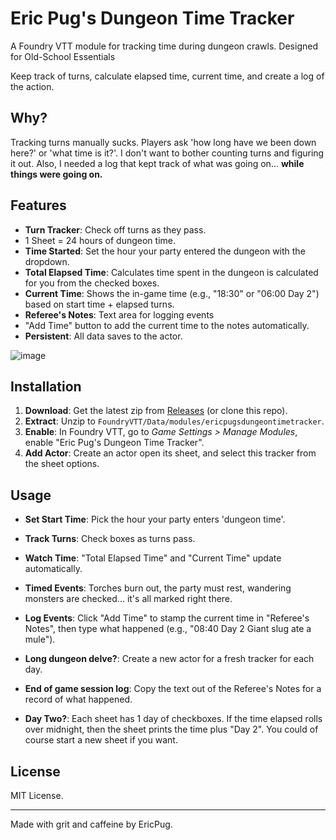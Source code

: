 # Eric Pug's Dungeon Time Tracker

A Foundry VTT module for tracking time during dungeon crawls. Designed for Old-School Essentials

Keep track of turns, calculate elapsed time, current time, and create a log of the action. 

## Why?
Tracking turns manually sucks. 
Players ask 'how long have we been down here?' or 'what time is it?'. 
I don't want to bother counting turns and figuring it out.
Also, I needed a log that kept track of what was going on... **while things were going on.**

## Features
- **Turn Tracker**: Check off turns as they pass.
- 1 Sheet = 24 hours of dungeon time.
- **Time Started**: Set the hour your party entered the dungeon with the dropdown.
- **Total Elapsed Time**: Calculates time spent in the dungeon is calculated for you from the checked boxes.
- **Current Time**: Shows the in-game time (e.g., "18:30" or "06:00 Day 2") based on start time + elapsed turns.
- **Referee's Notes**: Text area for logging events
- "Add Time" button to add the current time to the notes automatically.
- **Persistent**: All data saves to the actor.


![image](https://github.com/user-attachments/assets/e5ed3364-3d84-4bf4-afe2-5b1171cf9397)


## Installation
1. **Download**: Get the latest zip from [Releases](https://github.com/EricPug/ericpugsdungeontimetracker/releases) (or clone this repo).
2. **Extract**: Unzip to `FoundryVTT/Data/modules/ericpugsdungeontimetracker`.
3. **Enable**: In Foundry VTT, go to *Game Settings > Manage Modules*, enable "Eric Pug's Dungeon Time Tracker".
4. **Add Actor**: Create an actor open its sheet, and select this tracker from the sheet options.

## Usage
- **Set Start Time**: Pick the hour your party enters 'dungeon time'.
- **Track Turns**: Check boxes as turns pass.
- **Watch Time**: "Total Elapsed Time" and "Current Time" update automatically.
- **Timed Events**: Torches burn out, the party must rest, wandering monsters are checked... it's all marked right there.
- **Log Events**: Click "Add Time" to stamp the current time in "Referee's Notes", then type what happened (e.g., "08:40 Day 2 Giant slug ate a mule").
- **Long dungeon delve?**: Create a new actor for a fresh tracker for each day.
- **End of game session log**: Copy the text out of the Referee's Notes for a record of what happened.

- **Day Two?**: Each sheet has 1 day of checkboxes. If the time elapsed rolls over midnight, then the sheet prints the time plus "Day 2". 
You could of course start a new sheet if you want.



## License
MIT License.

---
Made with grit and caffeine by EricPug.
